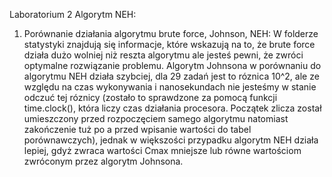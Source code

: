 Laboratorium 2 Algorytm NEH:
1. Porównanie działania algorytmu brute force, Johnson, NEH:
    W folderze statystyki znajdują się informacje, które wskazują na to, że brute force działa dużo wolniej niż reszta algorytmu ale jesteś pewni, że zwróci optymalne rozwiązanie problemu. Algorytm Johnsona w porównaniu do algorytmu NEH działa szybciej, dla 29 zadań jest to róznica 10^2, ale ze względu na czas wykonywania i nanosekundach nie jesteśmy w stanie odczuć tej róznicy (zostało to sprawdzone za pomocą funkcji time.clock(), która liczy czas działania procesora. Początek zlicza został umieszczony przed rozpoczęciem samego algorytmu natomiast zakończenie tuż po a przed wpisanie wartości do tabel porównawczych), jednak w większości przypadku algorytm NEH działa lepiej, gdyż zwraca wartości Cmax mniejsze lub równe wartościom zwróconym przez algorytm Johnsona. 